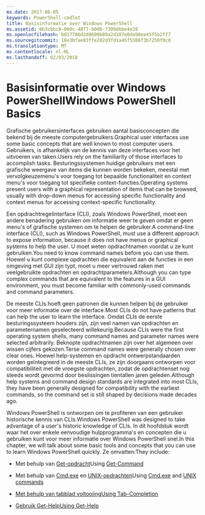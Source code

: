 ```yaml
---
ms.date: 2017-06-05
keywords: PowerShell-cmdlet
title: Basisinformatie over Windows PowerShell
ms.assetid: 6b3cbbc8-060c-4877-b00b-7300dbbe4e28
ms.openlocfilehash: bd17786d2d8690b89a2d107e0da98ee45f5b2ff7
ms.sourcegitcommit: 18e3bfae83ffe282d3fd1a45f5386f3b7250f0c0
ms.translationtype: MT
ms.contentlocale: nl-NL
ms.lasthandoff: 02/03/2018
---
```

# <a name="windows-powershell-basics"></a><span data-ttu-id="1bc69-103">Basisinformatie over Windows PowerShell</span><span class="sxs-lookup"><span data-stu-id="1bc69-103">Windows PowerShell Basics</span></span>
<span data-ttu-id="1bc69-104">Grafische gebruikersinterfaces gebruiken aantal basisconcepten die bekend bij de meeste computergebruikers.</span><span class="sxs-lookup"><span data-stu-id="1bc69-104">Graphical user interfaces use some basic concepts that are well known to most computer users.</span></span> <span data-ttu-id="1bc69-105">Gebruikers, is afhankelijk van de kennis van deze interfaces voor het uitvoeren van taken.</span><span class="sxs-lookup"><span data-stu-id="1bc69-105">Users rely on the familiarity of those interfaces to accomplish tasks.</span></span> <span data-ttu-id="1bc69-106">Besturingssystemen huidige gebruikers met een grafische weergave van items die kunnen worden bekeken, meestal met vervolgkeuzemenu's voor toegang tot bepaalde functionaliteit en context menu's voor toegang tot specifieke context-functies.</span><span class="sxs-lookup"><span data-stu-id="1bc69-106">Operating systems present users with a graphical representation of items that can be browsed, usually with drop-down menus for accessing specific functionality and context menus for accessing context-specific functionality.</span></span>

<span data-ttu-id="1bc69-107">Een opdrachtregelinterface (CLI), zoals Windows PowerShell, moet een andere benadering gebruiken om informatie weer te geven omdat er geen menu's of grafische systemen om te helpen de gebruiker.</span><span class="sxs-lookup"><span data-stu-id="1bc69-107">A command-line interface (CLI), such as Windows PowerShell, must use a different approach to expose information, because it does not have menus or graphical systems to help the user.</span></span> <span data-ttu-id="1bc69-108">U moet weten opdrachtnamen voordat u ze kunt gebruiken.</span><span class="sxs-lookup"><span data-stu-id="1bc69-108">You need to know command names before you can use them.</span></span> <span data-ttu-id="1bc69-109">Hoewel u kunt complexe opdrachten die equivalent aan de functies in een omgeving met GUI zijn typt, moet u meer vertrouwd raken met veelgebruikte opdrachten en opdrachtparameters.</span><span class="sxs-lookup"><span data-stu-id="1bc69-109">Although you can type complex commands that are equivalent to the features in a GUI environment, you must become familiar with commonly-used commands and command parameters.</span></span>

<span data-ttu-id="1bc69-110">De meeste CLIs hoeft geen patronen die kunnen helpen bij de gebruiker voor meer informatie over de interface.</span><span class="sxs-lookup"><span data-stu-id="1bc69-110">Most CLIs do not have patterns that can help the user to learn the interface.</span></span> <span data-ttu-id="1bc69-111">Omdat CLIs de eerste besturingssysteem houders zijn, zijn veel namen van opdrachten en parameternamen geselecteerd willekeurig.</span><span class="sxs-lookup"><span data-stu-id="1bc69-111">Because CLIs were the first operating system shells, many command names and parameter names were selected arbitrarily.</span></span> <span data-ttu-id="1bc69-112">Beknopte opdrachtnamen zijn over het algemeen over wissen cijfers gekozen.</span><span class="sxs-lookup"><span data-stu-id="1bc69-112">Terse command names were generally chosen over clear ones.</span></span> <span data-ttu-id="1bc69-113">Hoewel help-systemen en opdracht ontwerpstandaarden worden geïntegreerd in de meeste CLIs, ze zijn doorgaans ontworpen voor compatibiliteit met de vroegste opdrachten, zodat de opdrachtenset nog steeds wordt gevormd door beslissingen tientallen jaren geleden.</span><span class="sxs-lookup"><span data-stu-id="1bc69-113">Although help systems and command design standards are integrated into most CLIs, they have been generally designed for compatibility with the earliest commands, so the command set is still shaped by decisions made decades ago.</span></span>

<span data-ttu-id="1bc69-114">Windows PowerShell is ontworpen om te profiteren van een gebruiker historische kennis van CLIs.</span><span class="sxs-lookup"><span data-stu-id="1bc69-114">Windows PowerShell was designed to take advantage of a user's historic knowledge of CLIs.</span></span> <span data-ttu-id="1bc69-115">In dit hoofdstuk wordt waar het over enkele eenvoudige hulpprogramma's en concepten die u gebruiken kunt voor meer informatie over Windows PowerShell snel.</span><span class="sxs-lookup"><span data-stu-id="1bc69-115">In this chapter, we will talk about some basic tools and concepts that you can use to learn Windows PowerShell quickly.</span></span> <span data-ttu-id="1bc69-116">Ze omvatten:</span><span class="sxs-lookup"><span data-stu-id="1bc69-116">They include:</span></span>

- <span data-ttu-id="1bc69-117">Met behulp van [Get-opdracht](/powershell/module/Microsoft.PowerShell.Core/get-command)</span><span class="sxs-lookup"><span data-stu-id="1bc69-117">Using [Get-Command](/powershell/module/Microsoft.PowerShell.Core/get-command)</span></span>

- <span data-ttu-id="1bc69-118">Met behulp van [Cmd.exe](/windows-server/administration/windows-commands/cmd) en [UNIX-opdrachten](/windows/wsl/reference)</span><span class="sxs-lookup"><span data-stu-id="1bc69-118">Using [Cmd.exe](/windows-server/administration/windows-commands/cmd) and [UNIX commands](/windows/wsl/reference)</span></span>

- [<span data-ttu-id="1bc69-119">Met behulp van tabblad voltooiing</span><span class="sxs-lookup"><span data-stu-id="1bc69-119">Using Tab-Completion</span></span>](../../core-powershell/console/using-tab-expansion.md)

- [<span data-ttu-id="1bc69-120">Gebruik Get-Help</span><span class="sxs-lookup"><span data-stu-id="1bc69-120">Using Get-Help</span></span>](./getting-detailed-help-information.md)
